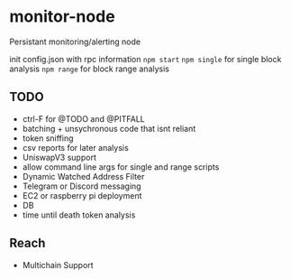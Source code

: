 # monitor-node

Persistant monitoring/alerting node

init config.json with rpc information
`npm start`
`npm single` for single block analysis
`npm range` for block range analysis
## TODO

- ctrl-F for @TODO and @PITFALL
- batching + unsychronous code that isnt reliant
- token sniffing
- csv reports for later analysis
- UniswapV3 support
- allow command line args for single and range scripts
- Dynamic Watched Address Filter
- Telegram or Discord messaging
- EC2 or raspberry pi deployment
- DB
- time until death token analysis

## Reach

- Multichain Support